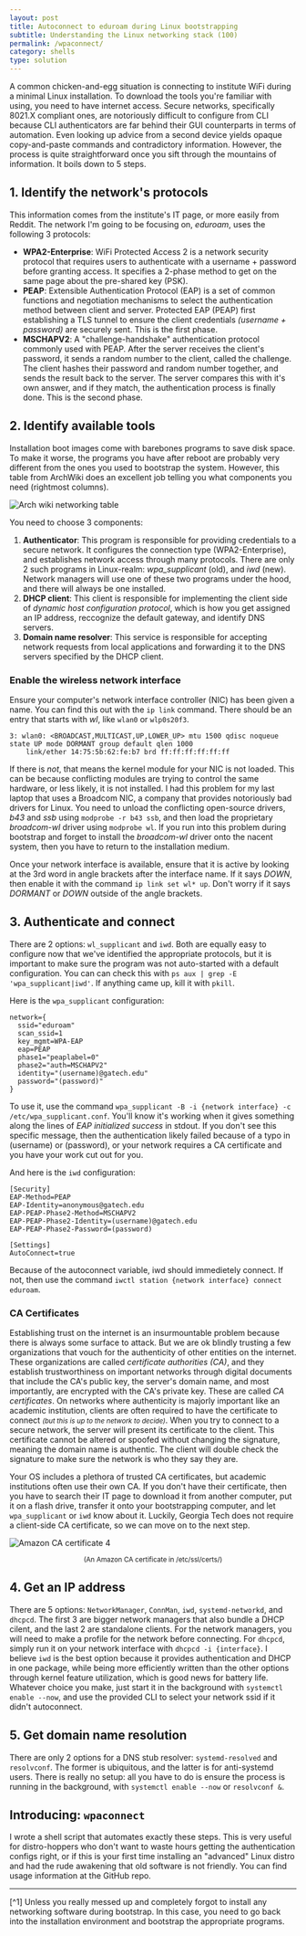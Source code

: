 ```yaml
---
layout: post
title: Autoconnect to eduroam during Linux bootstrapping
subtitle: Understanding the Linux networking stack (100)
permalink: /wpaconnect/
category: shells
type: solution
---
```


A common chicken-and-egg situation is connecting to institute WiFi during a minimal Linux installation. To download the tools you're familiar with using, you need to have internet access. Secure networks, specifically 8021.X compliant ones, are notoriously difficult to configure from CLI because CLI authenticators are far behind their GUI counterparts in terms of automation. Even looking up advice from a second device yields opaque copy-and-paste commands and contradictory information. However, the process is quite straightforward once you sift through the mountains of information. It boils down to 5 steps.

## 1. Identify the network's protocols
This information comes from the institute's IT page, or more easily from Reddit. The network I'm going to be focusing on, *eduroam*, uses the following 3 protocols:
 - **WPA2-Enterprise**: WiFi Protected Access 2 is a network security protocol that requires users to authenticate with a username + password before granting access. It specifies a 2-phase method to get on the same page about the pre-shared key (PSK). 
 - **PEAP**: Extensible Authentication Protocol (EAP) is a set of common functions and negotiation mechanisms to select the authentication method between client and server. Protected EAP (PEAP) first establishing a TLS tunnel to ensure the client credentials *(username + password)* are securely sent. This is the first phase.
 - **MSCHAPV2**: A "challenge-handshake" authentication protocol commonly used with PEAP. After the server receives the client's password, it sends a random number to the client, called the challenge. The client hashes their password and random number together, and sends the result back to the server. The server compares this with it's own answer, and if they match, the authentication process is finally done. This is the second phase.

## 2. Identify available tools
Installation boot images come with barebones programs to save disk space. To make it worse, the programs you have after reboot are probably very different from the ones you used to bootstrap the system. However, this table from ArchWiki does an excellent job telling you what components you need (rightmost columns).

![Arch wiki networking table](/assets/wpa-table.png)

You need to choose 3 components:
1. **Authenticator**: This program is responsible for providing credentials to a secure network. It configures the connection type (WPA2-Enterprise), and establishes network access through many protocols. There are only 2 such programs in Linux-realm: *wpa_supplicant* (old), and *iwd* (new). Network managers will use one of these two programs under the hood, and there will always be one installed. 
2. **DHCP client**: This client is responsible for implementing the client side of *dynamic host configuration protocol*, which is how you get assigned an IP address, reccognize the default gateway, and identify DNS servers. 
3. **Domain name resolver**: This service is responsible for accepting network requests from local applications and forwarding it to the DNS servers specified by the DHCP client. 

### Enable the wireless network interface

Ensure your computer's network interface controller (NIC) has been given a name. You can find this out with the `ip link` command. There should be an entry that starts with *wl*, like `wlan0` or `wlp0s20f3`.

```
3: wlan0: <BROADCAST,MULTICAST,UP,LOWER_UP> mtu 1500 qdisc noqueue state UP mode DORMANT group default qlen 1000
    link/ether 14:75:5b:62:fe:b7 brd ff:ff:ff:ff:ff:ff
```

 If there is *not*, that means the kernel module for your NIC is not loaded. This can be because conflicting modules are trying to control the same hardware, or less likely, it is not installed. I had this problem for my last laptop that uses a Broadcom NIC, a company that provides notoriously bad drivers for Linux. You need to unload the conflicting open-source drivers, *b43* and *ssb* using `modprobe -r b43 ssb`, and then load the proprietary *broadcom-wl* driver using `modprobe wl`. If you run into this problem during bootstrap and forget to install the *broadcom-wl* driver onto the nacent system, then you have to return to the installation medium.

Once your network interface is available, ensure that it is active by looking at the 3rd word in angle brackets after the interface name. If it says *DOWN*, then enable it with the command `ip link set wl* up`. Don't worry if it says *DORMANT* or *DOWN* outside of the angle brackets.

## 3. Authenticate and connect

There are 2 options: `wl_supplicant` and `iwd`. Both are equally easy to configure now that we've identified the appropriate protocols, but it is important to make sure the program was not auto-started with a default configuration. You can can check this with `ps aux | grep -E 'wpa_supplicant|iwd'`. If anything came up, kill it with `pkill`.

Here is the `wpa_supplicant` configuration:

```
network={
  ssid="eduroam"
  scan_ssid=1
  key_mgmt=WPA-EAP
  eap=PEAP
  phase1="peaplabel=0"
  phase2="auth=MSCHAPV2"
  identity="(username)@gatech.edu"
  password="(password)"
}
```

To use it, use the command `wpa_supplicant -B -i {network interface} -c /etc/wpa_supplicant.conf`. You'll know it's working when it gives something along the lines of *EAP initialized success* in stdout. If you don't see this specific message, then the authentication likely failed because of a typo in (username) or (password), or your network requires a CA certificate and you have your work cut out for you.

And here is the `iwd` configuration:

```
[Security]
EAP-Method=PEAP
EAP-Identity=anonymous@gatech.edu
EAP-PEAP-Phase2-Method=MSCHAPV2
EAP-PEAP-Phase2-Identity=(username)@gatech.edu
EAP-PEAP-Phase2-Password=(password)

[Settings]
AutoConnect=true  
```

Because of the autoconnect variable, iwd should immedietely connect. If not, then use the command `iwctl station {network interface} connect eduroam`.

### CA Certificates

Establishing trust on the internet is an insurmountable problem because there is always some surface to attack. But we are ok blindly trusting a few organizations that vouch for the authenticity of other entities on the internet. These organizations are called *certificate authorities (CA)*, and they establish trustworthiness on important networks through digital documents that include the CA's public key, the server's domain name, and most importantly, are encrypted with the CA's private key. These are called *CA certificates*. On networks where authenticity is majorly important like an academic institution, clients are often required to have the certificate to connect <small><i>(but this is up to the network to decide)</i></small>. When you try to connect to a secure network, the server will present its certificate to the client. This certificate cannot be altered or spoofed without changing the signature, meaning the domain name is authentic. The client will double check the signature to make sure the network is who they say they are.

Your OS includes a plethora of trusted CA certificates, but academic institutions often use their own CA. If you don't have their certificate, then you have to search their IT page to download it from another computer, put it on a flash drive, transfer it onto your bootstrapping computer, and let `wpa_supplicant` or `iwd` know about it. Luckily, Georgia Tech does not require a client-side CA certificate, so we can move on to the next step.

![Amazon CA certificate 4](/assets/wpa-certificate.png)
<div style="text-align: center;"><small>(An Amazon CA certificate in /etc/ssl/certs/)</small></div>


## 4. Get an IP address

There are 5 options: `NetworkManager`, `ConnMan`, `iwd`, `systemd-networkd`, and `dhcpcd`. The first 3 are bigger network managers that also bundle a DHCP cilent, and the last 2 are standalone clients. For the network managers, you will need to make a profile for the network before connecting. For `dhcpcd`, simply run it on your network interface with `dhcpcd -i {interface}`. I believe `iwd` is the best option because it provides authentication and DHCP in one package, while being more efficiently written than the other options through kernel feature utilization, which is good news for battery life. Whatever choice you make, just start it in the background with `systemctl enable --now`, and use the provided CLI to select your network ssid if it didn't autoconnect.

## 5. Get domain name resolution

There are only 2 options for a DNS stub resolver: `systemd-resolved` and `resolvconf`. The former is ubiquitous, and the latter is for anti-systemd users. There is really no setup: all you have to do is ensure the process is running in the background, with `systemctl enable --now` or `resolvconf &`.

## Introducing: `wpaconnect`

I wrote a shell script that automates exactly these steps. This is very useful for distro-hoppers who don't want to waste hours getting the authentication configs right, or if this is your first time installing an "advanced" Linux distro and had the rude awakening that old software is not friendly. You can find usage information at the GitHub repo.

---
[^1] Unless you really messed up and completely forgot to install any networking software during bootstrap. In this case, you need to go back into the installation environment and bootstrap the appropriate programs.
